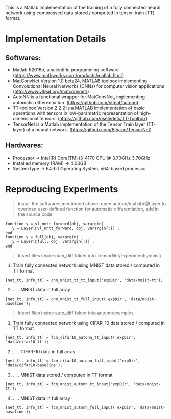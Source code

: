 This is a Matlab implementation of the training of a fully connected neural network using compressed data stored / computed in tensor-train (TT) format.

# Implementation Details

## Softwares:
- Matlab R2016b, a scientific programming software
(https://www.mathworks.com/products/matlab.html)
- MatConvNet Version 1.0 beta24, MATLAB toolbox implementing Convolutional Neural Networks (CNNs) for computer vision applications
(http://www.vlfeat.org/matconvnet/)
- AutoNN is a functional wrapper for MatConvNet, implementing automatic differentiation.
(https://github.com/vlfeat/autonn)
- TT-toolbox Version 2.2.2 is a MATLAB implementation of basic operations with tensors in low-parametric representation of high-dimensional tensors.
(https://github.com/oseledets/TT-Toolbox)
- TensorNet is a Matlab implementation of the Tensor Train layer (TT-layer) of a neural network.
(https://github.com/Bihaqo/TensorNet)

## Hardwares:
- Processor -> Intel(R) Core(TM) i3-4170 CPU @ 3.70GHz 3.70GHz
- Installed memory (RAM) -> 4.00GB
- System type -> 64-bit Operating System, x64-based processor

# Reproducing Experiments
> Install the softwares mentioned above, open autonn/matlab/@Layer to overload user-defined function for automatic differentiation, add in the source code
``` 
function y = vl_nntt_forward(obj, varargin)
   y = Layer(@vl_nntt_forward, obj, varargin{:}) ; 
end
function y = full(obj, varargin)
   y = Layer(@full, obj, varargin{:}) ;
end
```  

> Insert files inside num_diff folder into TensorNet/experiments/mnist/  
1. Train fully connected network using MNIST data stored / computed in TT format
```
[net_tt, info_tt] = cnn_mnist_tt_tt_input('expDir', 'data/mnist-tt');  
```
2. . . . MNIST data in full array
```
[net_tt, info_tt] = cnn_mnist_tt_full_input('expDir', 'data/mnist-baseline');
```
  
> Insert files inside auto_diff folder into autonn/examples
1. Train fully connected network using CIFAR-10 data stored / computed in TT format
```
[net_tt, info_tt] = fcn_cifar10_autonn_tt_input('expDir', 'data/cifar10-tt');
```
2. . . . CIFAR-10 data in full array
```
[net_tt, info_tt] = fcn_cifar10_autonn_full_input('expDir', 'data/cifar10-baseline');
```
3. . . .  MNIST data stored / computed in TT format
```
[net_tt, info_tt] = fcn_mnist_autonn_tt_input('expDir', 'data/mnist-tt');
```
4. . . . MNIST data in full array
```
[net_tt, info_tt] = fcn_mnist_autonn_full_input('expDir', 'data/mnist-baseline');
```
